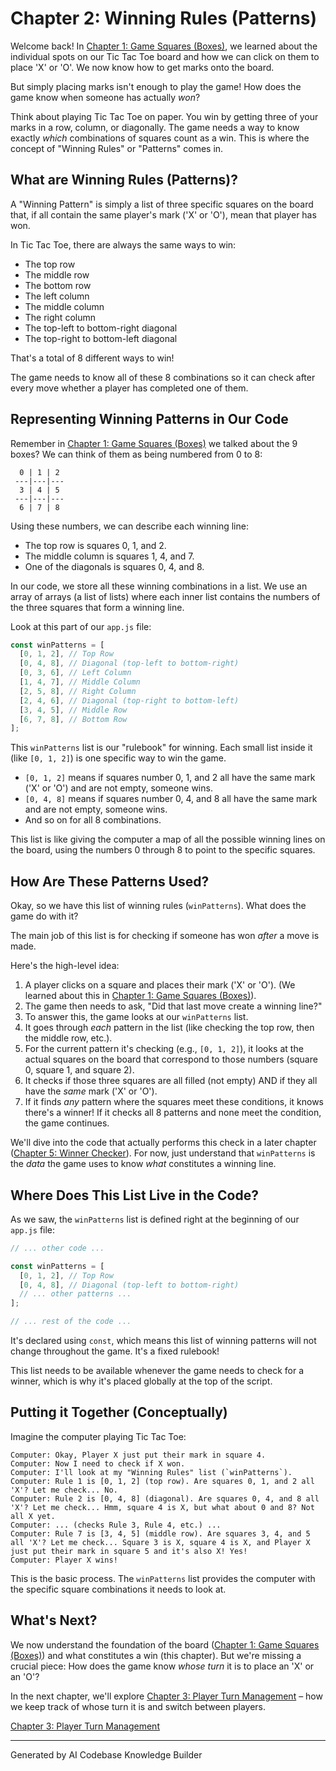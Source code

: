 # Chapter 2: Winning Rules (Patterns)

Welcome back! In [Chapter 1: Game Squares (Boxes)](01_game_squares__boxes__.md), we learned about the individual spots on our Tic Tac Toe board and how we can click on them to place 'X' or 'O'. We now know how to get marks onto the board.

But simply placing marks isn't enough to play the game! How does the game know when someone has actually *won*?

Think about playing Tic Tac Toe on paper. You win by getting three of your marks in a row, column, or diagonally. The game needs a way to know exactly *which* combinations of squares count as a win. This is where the concept of "Winning Rules" or "Patterns" comes in.

## What are Winning Rules (Patterns)?

A "Winning Pattern" is simply a list of three specific squares on the board that, if all contain the same player's mark ('X' or 'O'), mean that player has won.

In Tic Tac Toe, there are always the same ways to win:
*   The top row
*   The middle row
*   The bottom row
*   The left column
*   The middle column
*   The right column
*   The top-left to bottom-right diagonal
*   The top-right to bottom-left diagonal

That's a total of 8 different ways to win!

The game needs to know all of these 8 combinations so it can check after every move whether a player has completed one of them.

## Representing Winning Patterns in Our Code

Remember in [Chapter 1: Game Squares (Boxes)](01_game_squares__boxes__.md) we talked about the 9 boxes? We can think of them as being numbered from 0 to 8:

```
  0 | 1 | 2
 ---|---|---
  3 | 4 | 5
 ---|---|---
  6 | 7 | 8
```

Using these numbers, we can describe each winning line:

*   The top row is squares 0, 1, and 2.
*   The middle column is squares 1, 4, and 7.
*   One of the diagonals is squares 0, 4, and 8.

In our code, we store all these winning combinations in a list. We use an array of arrays (a list of lists) where each inner list contains the numbers of the three squares that form a winning line.

Look at this part of our `app.js` file:

```javascript
const winPatterns = [
  [0, 1, 2], // Top Row
  [0, 4, 8], // Diagonal (top-left to bottom-right)
  [0, 3, 6], // Left Column
  [1, 4, 7], // Middle Column
  [2, 5, 8], // Right Column
  [2, 4, 6], // Diagonal (top-right to bottom-left)
  [3, 4, 5], // Middle Row
  [6, 7, 8], // Bottom Row
];
```

This `winPatterns` list is our "rulebook" for winning. Each small list inside it (like `[0, 1, 2]`) is one specific way to win the game.

*   `[0, 1, 2]` means if squares number 0, 1, and 2 all have the same mark ('X' or 'O') and are not empty, someone wins.
*   `[0, 4, 8]` means if squares number 0, 4, and 8 all have the same mark and are not empty, someone wins.
*   And so on for all 8 combinations.

This list is like giving the computer a map of all the possible winning lines on the board, using the numbers 0 through 8 to point to the specific squares.

## How Are These Patterns Used?

Okay, so we have this list of winning rules (`winPatterns`). What does the game do with it?

The main job of this list is for checking if someone has won *after* a move is made.

Here's the high-level idea:

1.  A player clicks on a square and places their mark ('X' or 'O'). (We learned about this in [Chapter 1: Game Squares (Boxes)](01_game_squares__boxes__.md)).
2.  The game then needs to ask, "Did that last move create a winning line?"
3.  To answer this, the game looks at our `winPatterns` list.
4.  It goes through *each* pattern in the list (like checking the top row, then the middle row, etc.).
5.  For the current pattern it's checking (e.g., `[0, 1, 2]`), it looks at the actual squares on the board that correspond to those numbers (square 0, square 1, and square 2).
6.  It checks if those three squares are all filled (not empty) AND if they all have the *same* mark ('X' or 'O').
7.  If it finds *any* pattern where the squares meet these conditions, it knows there's a winner! If it checks all 8 patterns and none meet the condition, the game continues.

We'll dive into the code that actually performs this check in a later chapter ([Chapter 5: Winner Checker](05_winner_checker_.md)). For now, just understand that `winPatterns` is the *data* the game uses to know *what* constitutes a winning line.

## Where Does This List Live in the Code?

As we saw, the `winPatterns` list is defined right at the beginning of our `app.js` file:

```javascript
// ... other code ...

const winPatterns = [
  [0, 1, 2], // Top Row
  [0, 4, 8], // Diagonal (top-left to bottom-right)
  // ... other patterns ...
];

// ... rest of the code ...
```

It's declared using `const`, which means this list of winning patterns will not change throughout the game. It's a fixed rulebook!

This list needs to be available whenever the game needs to check for a winner, which is why it's placed globally at the top of the script.

## Putting it Together (Conceptually)

Imagine the computer playing Tic Tac Toe:

```
Computer: Okay, Player X just put their mark in square 4.
Computer: Now I need to check if X won.
Computer: I'll look at my "Winning Rules" list (`winPatterns`).
Computer: Rule 1 is [0, 1, 2] (top row). Are squares 0, 1, and 2 all 'X'? Let me check... No.
Computer: Rule 2 is [0, 4, 8] (diagonal). Are squares 0, 4, and 8 all 'X'? Let me check... Hmm, square 4 is X, but what about 0 and 8? Not all X yet.
Computer: ... (checks Rule 3, Rule 4, etc.) ...
Computer: Rule 7 is [3, 4, 5] (middle row). Are squares 3, 4, and 5 all 'X'? Let me check... Square 3 is X, square 4 is X, and Player X just put their mark in square 5 and it's also X! Yes!
Computer: Player X wins!
```

This is the basic process. The `winPatterns` list provides the computer with the specific square combinations it needs to look at.

## What's Next?

We now understand the foundation of the board ([Chapter 1: Game Squares (Boxes)](01_game_squares__boxes__.md)) and what constitutes a win (this chapter). But we're missing a crucial piece: How does the game know *whose turn* it is to place an 'X' or an 'O'?

In the next chapter, we'll explore [Chapter 3: Player Turn Management](03_player_turn_management_.md) – how we keep track of whose turn it is and switch between players.

[Chapter 3: Player Turn Management](03_player_turn_management_.md)

---

Generated by AI Codebase Knowledge Builder